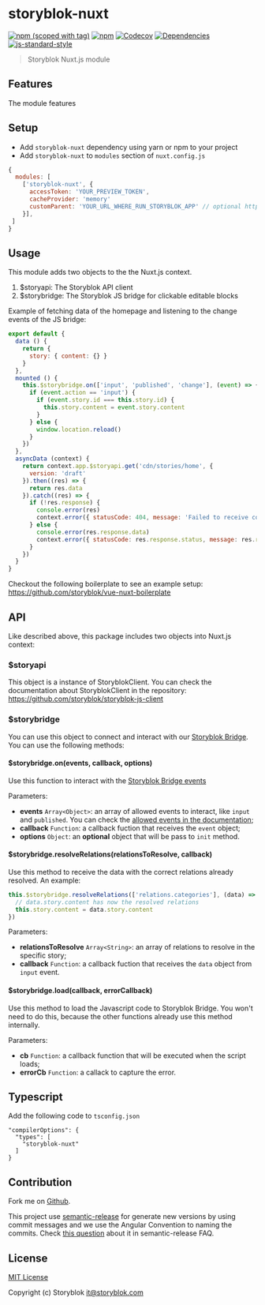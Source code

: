 # storyblok-nuxt
[![npm (scoped with tag)](https://img.shields.io/npm/v/storyblok-nuxt/latest.svg?style=flat-square)](https://npmjs.com/package/storyblok-nuxt)
[![npm](https://img.shields.io/npm/dt/storyblok-nuxt.svg?style=flat-square)](https://npmjs.com/package/storyblok-nuxt)
[![Codecov](https://img.shields.io/codecov/c/github/storyblok/storyblok-nuxt.svg?style=flat-square)](https://codecov.io/gh/storyblok/storyblok-nuxt)
[![Dependencies](https://david-dm.org/storyblok/storyblok-nuxt/status.svg?style=flat-square)](https://david-dm.org/storyblok/storyblok-nuxt)
[![js-standard-style](https://img.shields.io/badge/code_style-standard-brightgreen.svg?style=flat-square)](http://standardjs.com)

> Storyblok Nuxt.js module

## Features

The module features

## Setup
- Add `storyblok-nuxt` dependency using yarn or npm to your project
- Add `storyblok-nuxt` to `modules` section of `nuxt.config.js`

```js
{
  modules: [
    ['storyblok-nuxt', {
      accessToken: 'YOUR_PREVIEW_TOKEN',
      cacheProvider: 'memory'
      customParent: 'YOUR_URL_WHERE_RUN_STORYBLOK_APP' // optional https://www.storyblok.com/docs/Guides/storyblok-latest-js#storyblokinitconfig
    }],
 ]
}
```

## Usage

This module adds two objects to the the Nuxt.js context.

1. $storyapi: The Storyblok API client 
2. $storybridge: The Storyblok JS bridge for clickable editable blocks

Example of fetching data of the homepage and listening to the change events of the JS bridge:

```js
export default {
  data () {
    return {
      story: { content: {} }
    }
  },
  mounted () {
    this.$storybridge.on(['input', 'published', 'change'], (event) => {
      if (event.action == 'input') {
        if (event.story.id === this.story.id) {
          this.story.content = event.story.content
        }
      } else {
        window.location.reload()
      }
    })
  },
  asyncData (context) {
    return context.app.$storyapi.get('cdn/stories/home', {
      version: 'draft'
    }).then((res) => {
      return res.data
    }).catch((res) => {
      if (!res.response) {
        console.error(res)
        context.error({ statusCode: 404, message: 'Failed to receive content form api' })
      } else {
        console.error(res.response.data)
        context.error({ statusCode: res.response.status, message: res.response.data })
      }
    })
  }
}
```

Checkout the following boilerplate to see an example setup: https://github.com/storyblok/vue-nuxt-boilerplate

## API

Like described above, this package includes two objects into Nuxt.js context:

### $storyapi

This object is a instance of StoryblokClient. You can check the documentation about StoryblokClient in the repository: https://github.com/storyblok/storyblok-js-client

### $storybridge

You can use this object to connect and interact with our [Storyblok Bridge](https://www.storyblok.com/docs/Guides/storyblok-latest-js). You can use the following methods:

#### $storybridge.on(events, callback, options)

Use this function to interact with the [Storyblok Bridge events](https://www.storyblok.com/docs/Guides/storyblok-latest-js#events)

Parameters:

* **events** `Array<Object>`: an array of allowed events to interact, like `input` and `published`. You can check the [allowed events in the documentation](https://www.storyblok.com/docs/Guides/storyblok-latest-js#events);
* **callback** `Function`: a callback fuction that receives the `event` object;
* **options** `Object`: an **optional** object that will be pass to `init` method.

#### $storybridge.resolveRelations(relationsToResolve, callback)

Use this method to receive the data with the correct relations already resolved. An example:

```js
this.$storybridge.resolveRelations(['relations.categories'], (data) => {
  // data.story.content has now the resolved relations
  this.story.content = data.story.content
})
```

Parameters:

* **relationsToResolve** `Array<String>`: an array of relations to resolve in the specific story;
* **callback** `Function`: a callback fuction that receives the `data` object from `input` event.

#### $storybridge.load(callback, errorCallback)

Use this method to load the Javascript code to Storyblok Bridge. You won't need to do this, because the other functions already use this method internally.

Parameters:

* **cb** `Function`: a callback function that will be executed when the script loads;
* **errorCb** `Function`: a callack to capture the error.

## Typescript

Add the following code to `tsconfig.json`

```
"compilerOptions": {
  "types": [
    "storyblok-nuxt"
  ]
}
  ```

## Contribution

Fork me on [Github](https://github.com/storyblok/storyblok-nuxt).

This project use [semantic-release](https://semantic-release.gitbook.io/semantic-release/) for generate new versions by using commit messages and we use the Angular Convention to naming the commits. Check [this question](https://semantic-release.gitbook.io/semantic-release/support/faq#how-can-i-change-the-type-of-commits-that-trigger-a-release) about it in semantic-release FAQ.

## License

[MIT License](./LICENSE)

Copyright (c) Storyblok <it@storyblok.com>
